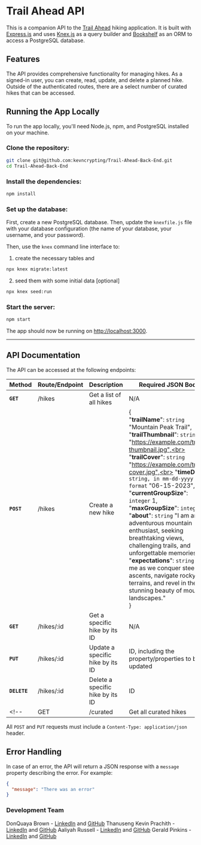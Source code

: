 # Trail Ahead API

This is a companion API to the [Trail Ahead](https://github.com/DQuaya/Trail-Ahead-Front-End) hiking application. It is built with [Express.js](https://expressjs.com/) and uses [Knex.js](http://knexjs.org/) as a query builder and [Bookshelf](https://bookshelfjs.org/) as an ORM to access a PostgreSQL database.

## Features

The API provides comprehensive functionality for managing hikes. As a signed-in user, you can create, read, update, and delete a planned hike. Outside of the authenticated routes, there are a select number of curated hikes that can be accessed.

## Running the App Locally

To run the app locally, you'll need Node.js, npm, and PostgreSQL installed on your machine.

### Clone the repository:

```bash
git clone git@github.com:kevncrypting/Trail-Ahead-Back-End.git
cd Trail-Ahead-Back-End
```

### Install the dependencies:

```bash
npm install
```

### Set up the database:

First, create a new PostgreSQL database. Then, update the `knexfile.js` file with your database configuration (the name of your database, your username, and your password).

Then, use the `knex` command line interface to:

1. create the necessary tables and 


```bash
npx knex migrate:latest
```
2. seed them with some initial data [optional]

```bash
npx knex seed:run
```

### Start the server:

```bash
npm start
```

The app should now be running on [http://localhost:3000](http://localhost:3000).

----

## API Documentation

The API can be accessed at the following endpoints:


| **Method**  | **Route/Endpoint**       | **Description**                                  | **Required JSON Body**                             |
|-------------|--------------------------|--------------------------------------------------|----------------------------------------------------|
| **`GET`**   | /hikes                   | Get a list of all hikes                          | N/A                                                |
| **`POST`**  | /hikes                   | Create a new hike                                | {<br>    "**trailName**": `string` "Mountain Peak Trail",<br>    "**trailThumbnail**": `string` "https://example.com/trail1-thumbnail.jpg",<br>    "**trailCover**": `string` "https://example.com/trail1-cover.jpg",<br>    "**timeDate**": `string, in mm-dd-yyyy format` "06-15-2023",<br>    "**currentGroupSize**": `integer` 1,<br>    "**maxGroupSize**": `integer` 3,<br>    "**about**": `string` "I am an adventurous mountain enthusiast, seeking breathtaking views, challenging trails, and unforgettable memories!",<br>    "**expectations**": `string` "Join me as we conquer steep ascents, navigate rocky terrains, and revel in the stunning beauty of mountain landscapes."<br>}                     |
| **`GET`**   | /hikes/:id               | Get a specific hike by its ID                    | N/A                                                |
| **`PUT`**   | /hikes/:id               | Update a specific hike by its ID                 | ID, including the property/properties to be updated|
| **`DELETE`**| /hikes/:id               | Delete a specific hike by its ID                 | ID                                                 |
<!-- | GET         | /curated                 | Get all curated hikes                            | N/A                                          | -->

All `POST` and `PUT` requests must include a `Content-Type: application/json` header.

## Error Handling

In case of an error, the API will return a JSON response with a `message` property describing the error. For example:

```json
{
  "message": "There was an error"
}
```

### Development Team
DonQuaya Brown - [LinkedIn](https://www.linkedin.com/in/donquayabrown/) and [GitHub](https://github.com/DQuaya)
Thanuseng Kevin Prachith - [LinkedIn](https://www.linkedin.com/in/tkprachith/) and [GitHub](https://github.com/kevncrypting)
Aaliyah Russell - [LinkedIn](https://www.linkedin.com/in/aaliyah-russell-80900a1b5/) and [GitHub](https://github.com/Azrussell)
Gerald Pinkins - [LinkedIn](https://www.linkedin.com/in/gerald-pinkins/) and [GitHub](https://github.com/GeraldPinkinsJr)